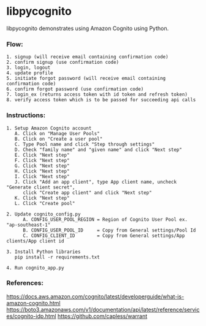 # libpycognito

libpycognito demonstrates using Amazon Cognito using Python.


### Flow:

	1. signup (will receive email containing confirmation code)
	2. confirm signup (use confirmation code)
	3. login, logout
	4. update profile
	5. initiate forgot password (will receive email containing confirmation code)
	6. confirm forgot password (use confirmation code)
	7. login_ex (returns access token with id token and refresh token)
	8. verify access token which is to be passed for succeeding api calls


### Instructions:

    1. Setup Amazon Cognito account
       A. Click on "Manage User Pools"
       B. Click on "Create a user pool"
       C. Type Pool name and click "Step through settings"
       D. Check "family name" and "given name" and click "Next step"
       E. Click "Next step"
       F. Click "Next step"
       G. Click "Next step"
       H. Click "Next step"
       I. Click "Next step"
       J. Click "Add an app client", type App client name, uncheck "Generate client secret", 
          click "Create app client" and click "Next step"
       K. Click "Next step"
       L. Click "Create pool"
       
    2. Update cognito_config.py
	      A. CONFIG_USER_POOL_REGION = Region of Cognito User Pool ex. "ap-southeast-1"
	      B. CONFIG_USER_POOL_ID     = Copy from General settings/Pool Id
	      C. CONFIG_CLIENT_ID        = Copy from General settings/App clients/App client id
    
    3. Install Python libraries
       pip install -r requirements.txt

    4. Run cognito_app.py
    

### References:

https://docs.aws.amazon.com/cognito/latest/developerguide/what-is-amazon-cognito.html
https://boto3.amazonaws.com/v1/documentation/api/latest/reference/services/cognito-idp.html
https://github.com/capless/warrant

